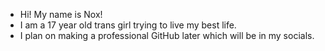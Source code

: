 - Hi! My name is Nox!
- I am a 17 year old trans girl trying to live my best life.
- I plan on making a professional GitHub later which will be in my socials.
